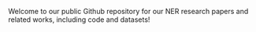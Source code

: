 Welcome to our public Github repository for our NER research papers and related works, including code and datasets!
